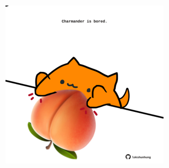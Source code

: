 <!-- built at 05/05/2021, 03:06:24 UTC -->
<p align="center">
  <img width="500" height="500" src="./ReadmeImage.svg">
</p>
